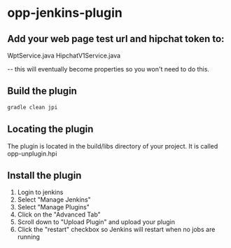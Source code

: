 opp-jenkins-plugin
=========================

## Add your web page test url and hipchat token to:
WptService.java
HipchatV1Service.java

-- this will eventually become properties so you won't need to do this.

## Build the plugin
```bash
gradle clean jpi
```

## Locating the plugin
The plugin is located in the build/libs directory of your project.  It is called opp-unplugin.hpi


## Install the plugin
1.  Login to jenkins
2.  Select "Manage Jenkins"
3.  Select "Manage Plugins"
4.  Click on the "Advanced Tab"
5.  Scroll down to "Upload Plugin" and upload your plugin
6.  Click the "restart" checkbox so Jenkins will restart when no jobs are running




